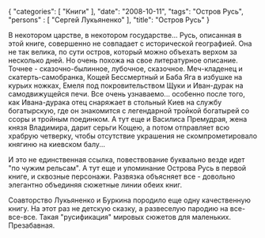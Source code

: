 {
   "categories": [
      "Книги"
   ],
   "date": "2008-10-11",
   "tags": "Остров Русь",
   "persons" : [
      "Сергей Лукьяненко"
   ],
   "title": "Остров Русь"
}

В некотором царстве, в некотором государстве... Русь, описанная в этой книге, совершенно не совпадает с исторической географией. Она не так велика, по сути остров, который можно объехать верхом за несколько дней. Но очень похожа на свое литературное описание. Точнее - сказочно-былинное, лубочное, сказочное. Меч-кладенец и скатерть-самобранка, Кощей Бессмертный и Баба Яга в избушке на курьих ножках, Емеля под покровительством Щуки и Иван-дурак на самодвижущейся печи. Все очень узнаваемо... особенно после того, как Ивана-дурака отец снаряжает в стольный Киев на службу богатырскую, где он знакомится с легендарной тройкой богатырей со ссоры и тройным поединком. А тут еще и Василиса Премудрая, жена князя Владимира, дарит серьги Кощею, а потом отправляет всю храбрую четверку, чтобы отсутствие украшения не скомпрометировало княгиню на киевском балу...

И это не единственная ссылка, повествование буквально везде идет "по чужим рельсам". А тут еще и упоминание Острова Русь в первой книге, и сквозные персонажи. Развязка объясняет все - довольно элегантно объединяя сюжетные линии обеих книг.

Соавторство Лукьяненко и Буркина породило еще одну качественную книгу. На этот раз не детскую сказку, а развеселую пародию на все-все-все. Такая "русификация" мировых сюжетов для маленьких. Презабавная.
